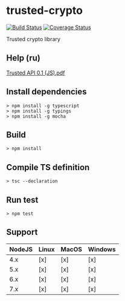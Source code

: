 # trusted-crypto
[![Build Status](https://travis-ci.org/TrustedPlus/trusted-crypto.svg?branch=master&style=flat)](https://travis-ci.org/TrustedPlus/trusted-crypto) [![Coverage Status](https://coveralls.io/repos/github/TrustedPlus/trusted-crypto/badge.svg?branch=master)](https://coveralls.io/github/TrustedPlus/trusted-crypto?branch=master)

Trusted crypto library

## Help (ru)

[Trusted API 0.1 (JS).pdf](https://github.com/TrustedPlus/trusted-crypto/raw/master/docs/TRUSTED%20API%200.1%20(JS).pdf )

## Install dependencies

```
> npm install -g typescript
> npm install -g typings
> npm install -g mocha

```

## Build

```
> npm install

```

## Compile TS definition

```
> tsc --declaration

```

## Run test

```
> npm test

```

## Support
NodeJS | Linux | MacOS | Windows |
--------------|-------|-------|---------|
4.x           |  [x] |  [x] |  [x]   |
5.x           |  [x] |  [x] |  [x]   |
6.x           |  [x] |  [x] |  [x]   |
7.x           |  [x] |  [x] |  [x]   |

